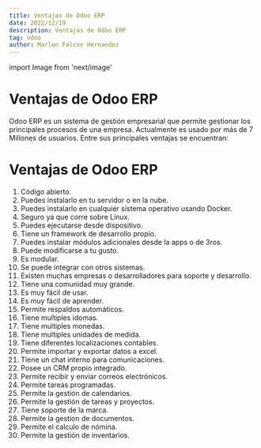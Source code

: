 ```yaml
---
title: Ventajas de Odoo ERP
date: 2022/12/19
description: Ventajas de Odoo ERP
tag: odoo
author: Marlon Falcon Hernandez
---
```

import Image from 'next/image'

# Ventajas de Odoo ERP

Odoo ERP es un sistema de gestión empresarial que permite gestionar los principales procesos de una empresa. Actualmente es usado por más de 7 Millones de usuarios. Entre sus principales ventajas se encuentran:

# Ventajas de Odoo ERP
1. Código abierto.
2. Puedes instalarlo en tu servidor o en la nube.
3. Puedes instalarlo en cualquier sistema operativo usando Docker.
4. Seguro ya que corre sobre Linux.
5. Puedes ejecutarse desde dispositivo.
6. Tiene un framework de desarrollo propio.
7. Puedes instalar módulos adicionales desde la apps o de 3ros.
8. Puede modificarse a tu gusto.
9. Es modular.
10. Se puede integrar con otros sistemas.
11. Existen muchas empresas o desarrolladores para soporte y desarrollo.
12. Tiene una comunidad muy grande.
13. Es muy fácil de usar.
14. Es muy fácil de aprender.
15. Permite respaldos automáticos.
16. Tiene multiples idomas.
17. Tiene multiples monedas.
18. Tiene multiples unidades de medida.
19. Tiene diferentes localizaciones contables.
20. Permite importar y exportar datos a excel.
21. Tiene un chat interno para comunicaciones.
22. Posee un CRM propio integrado.
23. Permite recibir y enviar correos electrónicos.
24. Permite tareas programadas.
25. Permite la gestión de calendarios.
26. Permite la gestión de tareas y proyectos.
27. Tiene soporte de la marca.
28. Permite la gestion de documentos.
29. Permite el calculo de nómina.
30. Permite la gestión de inventarios.